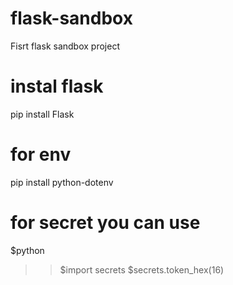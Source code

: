 # flask-sandbox
Fisrt flask sandbox project
# instal flask
pip install Flask
# for env
pip install python-dotenv
# for secret you can use
$python
>>$import secrets
>>$secrets.token_hex(16)
